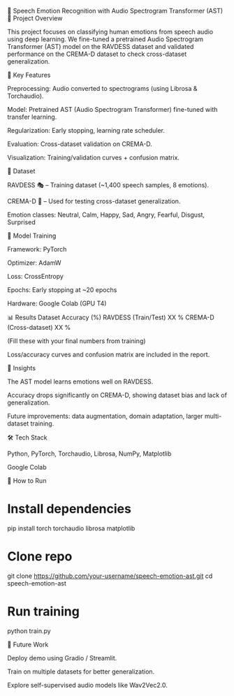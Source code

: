 🎵 Speech Emotion Recognition with Audio Spectrogram Transformer (AST)
📌 Project Overview

This project focuses on classifying human emotions from speech audio using deep learning.
We fine-tuned a pretrained Audio Spectrogram Transformer (AST) model on the RAVDESS dataset and validated performance on the CREMA-D dataset to check cross-dataset generalization.

🚀 Key Features

Preprocessing: Audio converted to spectrograms (using Librosa & Torchaudio).

Model: Pretrained AST (Audio Spectrogram Transformer) fine-tuned with transfer learning.

Regularization: Early stopping, learning rate scheduler.

Evaluation: Cross-dataset validation on CREMA-D.

Visualization: Training/validation curves + confusion matrix.

📂 Dataset

RAVDESS 🎭 – Training dataset (~1,400 speech samples, 8 emotions).

CREMA-D 🎤 – Used for testing cross-dataset generalization.

Emotion classes:
Neutral, Calm, Happy, Sad, Angry, Fearful, Disgust, Surprised

🧠 Model Training

Framework: PyTorch

Optimizer: AdamW

Loss: CrossEntropy

Epochs: Early stopping at ~20 epochs

Hardware: Google Colab (GPU T4)

📊 Results
Dataset	Accuracy (%)
RAVDESS (Train/Test)	XX %
CREMA-D (Cross-dataset)	XX %

(Fill these with your final numbers from training)

Loss/accuracy curves and confusion matrix are included in the report.

📌 Insights

The AST model learns emotions well on RAVDESS.

Accuracy drops significantly on CREMA-D, showing dataset bias and lack of generalization.

Future improvements: data augmentation, domain adaptation, larger multi-dataset training.

🛠️ Tech Stack

Python, PyTorch, Torchaudio, Librosa, NumPy, Matplotlib

Google Colab

📜 How to Run
# Install dependencies
pip install torch torchaudio librosa matplotlib

# Clone repo
git clone https://github.com/your-username/speech-emotion-ast.git
cd speech-emotion-ast

# Run training
python train.py

🎯 Future Work

Deploy demo using Gradio / Streamlit.

Train on multiple datasets for better generalization.

Explore self-supervised audio models like Wav2Vec2.0.
